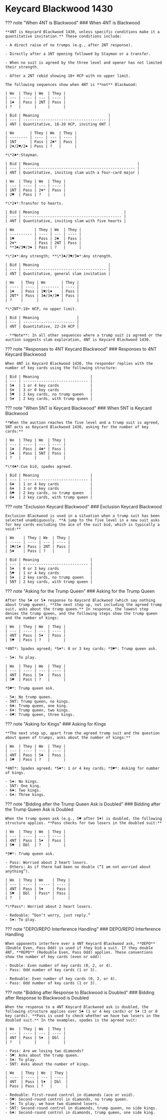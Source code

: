 # Keycard Blackwood 1430

??? note "When 4NT is Blackwood"
    ### When 4NT is Blackwood

    **4NT is Keycard Blackwood 1430, unless specific conditions make it a quantitative invitation.** These conditions include:

    - A direct raise of no trumps (e.g., after 2NT response).

    - Directly after a 1NT opening followed by Stayman or a transfer.

    - When no suit is agreed by the three level and opener has not limited their strength.

    - After a 2NT rebid showing 18+ HCP with no upper limit.

    The following sequences show when 4NT is **not** Blackwood:

    | We  | They | We  | They |
    | --- | ---- | --- | ---- |
    | 1♣  | Pass | 2NT | Pass |
    | ?   |      |     |      |

    | Bid | Meaning                               |
    | --- | ------------------------------------- |
    | 4NT | Quantitative, 18-20 HCP, inviting 6NT |

    | We       | They | We  | They |
    | -------- | ---- | --- | ---- |
    | 1NT      | Pass | 2♣* | Pass |
    | 2♦/2♥/2♠ | Pass | ?   |      |

    *\*2♣*:Stayman.

    | Bid | Meaning                                            |
    | --- | -------------------------------------------------- |
    | 4NT | Quantitative, inviting slam with a four-card major |

    | We  | They | We  | They |
    | --- | ---- | --- | ---- |
    | 1NT | Pass | 2♦* | Pass |
    | 2♥  | Pass | ?   |      |

    *\*2♦*:Transfer to hearts.

    | Bid | Meaning                                      |
    | --- | -------------------------------------------- |
    | 4NT | Quantitative, inviting slam with five hearts |

    | We         | They | We  | They |
    | ---------- | ---- | --- | ---- |
    | 1♥         | Pass | 2♣  | Pass |
    | 2♦*        | Pass | 2NT | Pass |
    | **3♣/3♥/3♠ | Pass | ?   |      |

    *\*2♦*:Any strength; **\*3♣/3♥/3♠*:Any strength.

    | Bid | Meaning                               |
    | --- | ------------------------------------- |
    | 4NT | Quantitative, general slam invitation |

    | We   | They | We       | They |
    | ---- | ---- | -------- | ---- |
    | 1♣   | Pass | 1♥/1♠    | Pass |
    | 2NT* | Pass | 3♣/3♦/3♥ | Pass |
    | ?    |      |          |      |

    *\*2NT*:18+ HCP, no upper limit.

    | Bid | Meaning                 |
    | --- | ----------------------- |
    | 4NT | Quantitative, 22-24 HCP |

    - **Note**: In all other sequences where a trump suit is agreed or the auction suggests slam exploration, 4NT is Keycard Blackwood 1430.

??? note "Responses to 4NT Keycard Blackwood"
    ### Responses to 4NT Keycard Blackwood

    When 4NT is Keycard Blackwood 1430, the responder replies with the number of key cards using the following structure:

    | Bid | Meaning                       |
    | --- | ----------------------------- |
    | 5♣  | 1 or 4 key cards              |
    | 5♦  | 3 or 0 key cards              |
    | 5♥  | 2 key cards, no trump queen   |
    | 5♠  | 2 key cards, with trump queen |

??? note "When 5NT is Keycard Blackwood"
    ### When 5NT is Keycard Blackwood

    **When the auction reaches the five level and a trump suit is agreed, 5NT acts as Keycard Blackwood 1430, asking for the number of key cards:**

    | We  | They | We  | They |
    | --- | ---- | --- | ---- |
    | 1♠  | Pass | 4♣* | Pass |
    | 5♣  | Pass | 5NT | Pass |
    | ?   |      |     |      |

    *\*4♣*:Cue bid, spades agreed.

    | Bid | Meaning                       |
    | --- | ----------------------------- |
    | 6♣  | 1 or 4 key cards              |
    | 6♦  | 3 or 0 key cards              |
    | 6♥  | 2 key cards, no trump queen   |
    | 6♠  | 2 key cards, with trump queen |

??? note "Exclusion Keycard Blackwood"
    ### Exclusion Keycard Blackwood

    Exclusion Blackwood is used in a situation when a trump suit has been selected unambiguously. **A jump to the five level in a new suit asks for key cards excluding the ace of the suit bid, which is typically a void:**

    | We    | They | We  | They |
    | ----- | ---- | --- | ---- |
    | 1♥/1♠ | Pass | 2NT | Pass |
    | 5♣    | Pass | ?   |      |

    | Bid | Meaning                       |
    | --- | ----------------------------- |
    | 5♦  | 0 or 3 key cards              |
    | 5♥  | 1 or 4 key cards              |
    | 5♠  | 2 key cards, no trump queen   |
    | 5NT | 2 key cards, with trump queen |

??? note "Asking for the Trump Queen"
    ### Asking for the Trump Queen

    After the 5♣ or 5♦ response to Keycard Blackwood (which say nothing about trump queen), **the next step up, not including the agreed trump suit, asks about the trump queen.** In response, the lowest step denies the trump queen, and the following steps show the trump queen and the number of kings:

    | We  | They | We  | They |
    | --- | ---- | --- | ---- |
    | 4NT | Pass | 5♦  | Pass |
    | 5♥  | Pass | ?   |      |

    *4NT*: Spades agreed; *5♦*: 0 or 3 key cards; *5♥*: Trump queen ask.

    - 5♠: To play.

    | We  | They | We  | They |
    | --- | ---- | --- | ---- |
    | 4NT | Pass | 5♦  | Pass |
    | 5♥  | Pass | ?   |      |

    *5♥*: Trump queen ask.

    - 5♠: No trump queen.  
    - 5NT: Trump queen, no kings.  
    - 6♣: Trump queen, one king.  
    - 6♦: Trump queen, two kings.  
    - 6♥: Trump queen, three kings.

??? note "Asking for Kings"
    ### Asking for Kings

    **The next step up, apart from the agreed trump suit and the question about queen of trumps, asks about the number of kings:**

    | We  | They | We  | They |
    | --- | ---- | --- | ---- |
    | 4NT | Pass | 5♣  | Pass |
    | 5♥  | Pass | ?   |      |

    *4NT*: Spades agreed; *5♣*: 1 or 4 key cards; *5♥*: Asking for number of kings.

    - 5♠: No kings.  
    - 5NT: One king.  
    - 6♣: Two kings.  
    - 6♦: Three kings.

??? note "Bidding after the Trump Queen Ask is Doubled"
    ### Bidding after the Trump Queen Ask is Doubled

    When the trump queen ask (e.g., 5♥ after 5♦) is doubled, the following structure applies. **Pass checks for two losers in the doubled suit:**

    | We  | They | We  | They |
    | --- | ---- | --- | ---- |
    | 4NT | Pass | 5♦  | Pass |
    | 5♥  | Dbl  | ?   |      |

    *5♥*: Trump queen ask.

    - Pass: Worried about 2 heart losers.  
    - Others: As if there had been no double (“I am not worried about anything”).

    | We  | They | We    | They |
    | --- | ---- | ----- | ---- |
    | 4NT | Pass | 5♦    | Pass |
    | 5♥  | Dbl  | Pass* | Pass |
    | ?   |      |       |      |

    *\*Pass*: Worried about 2 heart losers.

    - Redouble: “Don’t worry, just reply.”  
    - 5♠: To play.

??? note "DEPO/REPO Interference Handling"
    ### DEPO/REPO Interference Handling

    When opponents interfere over a 4NT Keycard Blackwood ask, **DEPO** (Double Even, Pass Odd) is used if they bid a suit. If they double 4NT, **REPO** (Redouble Even, Pass Odd) applies. These conventions show the number of key cards (even or odd):

    - Double: Even number of key cards (0, 2, or 4).  
    - Pass: Odd number of key cards (1 or 3).  

    - Redouble: Even number of key cards (0, 2, or 4).  
    - Pass: Odd number of key cards (1 or 3).

??? note "Bidding after Response to Blackwood is Doubled"
    ### Bidding after Response to Blackwood is Doubled

    When the response to a 4NT Keycard Blackwood ask is doubled, the following structure applies over 5♣ (1 or 4 key cards) or 5♦ (3 or 0 key cards). **Pass is used to check whether we have two losers in the doubled suit.** In the examples, spades is the agreed suit:

    | We  | They | We  | They |
    | --- | ---- | --- | ---- |
    | 4NT | Pass | 5♦  | Dbl  |
    | ?   |      |     |      |

    - Pass: Are we losing two diamonds?  
    - 5♥: Asks about the trump queen.  
    - 5♠: To play.  
    - 5NT: Asks about the number of kings.

    | We   | They | We  | They |
    | ---- | ---- | --- | ---- |
    | 4NT  | Pass | 5♦  | Dbl  |
    | Pass | Pass | ?   |      |

    - Redouble: First-round control in diamonds (ace or void).  
    - 5♥: Second-round control in diamonds, no trump queen.  
    - 5♠: To play, we have two diamond losers.  
    - 5NT: Second-round control in diamonds, trump queen, no side kings.  
    - 6♣: Second-round control in diamonds, trump queen, one side king.